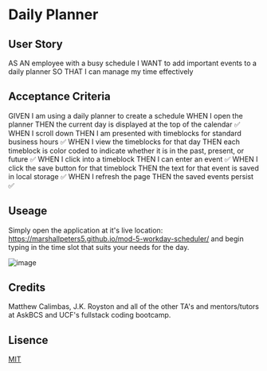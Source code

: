 # Daily Planner

## User Story

AS AN employee with a busy schedule
I WANT to add important events to a daily planner
SO THAT I can manage my time effectively

## Acceptance Criteria

GIVEN I am using a daily planner to create a schedule
WHEN I open the planner
THEN the current day is displayed at the top of the calendar ✅
WHEN I scroll down
THEN I am presented with timeblocks for standard business hours ✅
WHEN I view the timeblocks for that day
THEN each timeblock is color coded to indicate whether it is in the past, present, or future ✅
WHEN I click into a timeblock
THEN I can enter an event ✅
WHEN I click the save button for that timeblock
THEN the text for that event is saved in local storage ✅
WHEN I refresh the page
THEN the saved events persist ✅

## Useage

Simply open the application at it's live location: https://marshallpeters5.github.io/mod-5-workday-scheduler/ and begin typing in the time slot that suits your needs for the day.

![image](https://user-images.githubusercontent.com/89714815/228052675-c19e4ac2-9938-482e-be00-e6d1d89dc556.png)

## Credits

Matthew Calimbas, J.K. Royston and all of the other TA's and mentors/tutors at AskBCS and UCF's fullstack coding bootcamp.

## Lisence

[MIT](https://choosealicense.com/licenses/mit/)